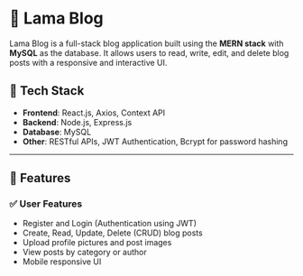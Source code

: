 # 🦙 Lama Blog

Lama Blog is a full-stack blog application built using the **MERN stack** with **MySQL** as the database. It allows users to read, write, edit, and delete blog posts with a responsive and interactive UI.

## 🚀 Tech Stack

- **Frontend**: React.js, Axios, Context API
- **Backend**: Node.js, Express.js
- **Database**: MySQL
- **Other**: RESTful APIs, JWT Authentication, Bcrypt for password hashing

---

## 🌟 Features

### ✅ User Features
- Register and Login (Authentication using JWT)
- Create, Read, Update, Delete (CRUD) blog posts
- Upload profile pictures and post images
- View posts by category or author
- Mobile responsive UI
